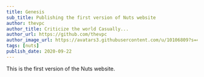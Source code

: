 ```yaml
---
title: Genesis
sub_title: Publishing the first version of Nuts website
author: thevpc
author_title: Criticize the world Casually...
author_url: https://github.com/thevpc
author_image_url: https://avatars3.githubusercontent.com/u/10106809?s=460&u=28d1736bdf0b6e6f81981b3a2ebbd2db369b25c8&v=4
tags: [nuts]
publish_date: 2020-09-22
---
```


This is the first version of the Nuts website.
